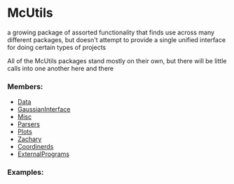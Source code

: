# <a id="McUtils">McUtils</a>
    
a growing package of assorted functionality that finds use across many different packages, but doesn't attempt to
provide a single unified interface for doing certain types of projects

All of the McUtils packages stand mostly on their own, but there will be little calls into one another here and there

### Members:

  - [Data](McUtils/Data.md)
  - [GaussianInterface](McUtils/GaussianInterface.md)
  - [Misc](McUtils/Misc.md)
  - [Parsers](McUtils/Parsers.md)
  - [Plots](McUtils/Plots.md)
  - [Zachary](McUtils/Zachary.md)
  - [Coordinerds](McUtils/Coordinerds.md)
  - [ExternalPrograms](McUtils/ExternalPrograms.md)

### Examples:

